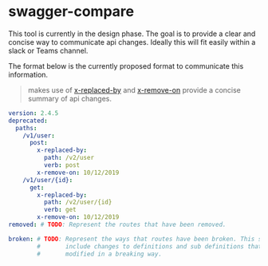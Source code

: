 # swagger-compare

This tool is currently in the design phase. The goal is to provide a clear and concise way to communicate api changes.
Ideally this will fit easily within a slack or Teams channel.

The format below is the currently proposed format to communicate this information.

> makes use of [x-replaced-by] and [x-remove-on] provide a concise summary of api changes.

[x-replaced-by]: https://github.com/kjjuno/swagger-extensions/blob/master/x-replaced-by.md
[x-remove-on]: https://github.com/kjjuno/swagger-extensions/blob/master/x-remove-on.md

```yaml
version: 2.4.5
deprecated:
  paths:
    /v1/user:
      post:
        x-replaced-by:
          path: /v2/user
          verb: post
        x-remove-on: 10/12/2019
    /v1/user/{id}:
      get:
        x-replaced-by:
          path: /v2/user/{id}
          verb: get
        x-remove-on: 10/12/2019
removed: # TODO: Represent the routes that have been removed.

broken: # TODO: Represent the ways that routes have been broken. This should
        #       include changes to definitions and sub definitions that were
        #       modified in a breaking way.
```
